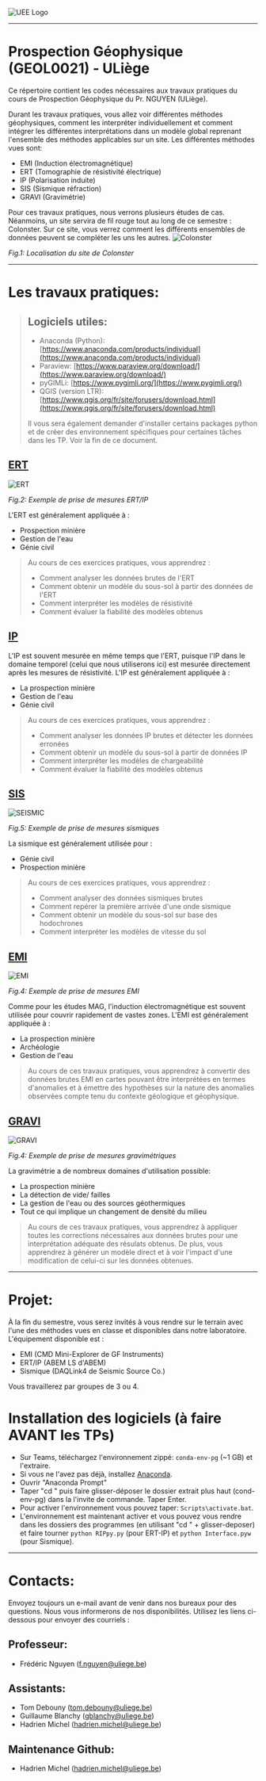 ![UEE Logo](./pictures/UEE.png)

---
# Prospection Géophysique (GEOL0021) - ULiège
Ce répertoire contient les codes nécessaires aux travaux pratiques du cours de Prospection Géophysique du Pr. NGUYEN (ULiège).

Durant les travaux pratiques, vous allez voir différentes méthodes géophysiques, comment les interpréter individuellement et comment intégrer les différentes interprétations dans un modèle global reprenant l'ensemble des méthodes applicables sur un site. Les différentes méthodes vues sont:
- EMI (Induction électromagnétique)
- ERT (Tomographie de résistivité électrique)
- IP (Polarisation induite)
- SIS (Sismique réfraction)
- GRAVI (Gravimétrie)

Pour ces travaux pratiques, nous verrons plusieurs études de cas. Néanmoins, un site servira de fil rouge tout au long de ce semestre : Colonster. Sur ce site, vous verrez comment les différents ensembles de données peuvent se compléter les uns les autres.
![Colonster](./pictures/MapLocalisation.jpg)

*Fig.1: Localisation du site de Colonster*

---
# Les travaux pratiques:

> ## Logiciels utiles:
> - Anaconda (Python): [https://www.anaconda.com/products/individual](https://www.anaconda.com/products/individual)
> - Paraview: [https://www.paraview.org/download/](https://www.paraview.org/download/)
> - pyGIMLi: [https://www.pygimli.org/](https://www.pygimli.org/)
> - QGIS (version LTR): [https://www.qgis.org/fr/site/forusers/download.html](https://www.qgis.org/fr/site/forusers/download.html)
>
> Il vous sera également demander d'installer certains packages python et de créer des environnement spécifiques pour certaines tâches dans les TP. Voir la fin de ce document.

## [ERT](./ERT_IP/README.md)
![ERT](./pictures/ERT_measurements.jpg)

*Fig.2: Exemple de prise de mesures ERT/IP*

L'ERT est généralement appliquée à :
- Prospection minière
- Gestion de l'eau
- Génie civil

> Au cours de ces exercices pratiques, vous apprendrez :
> - Comment analyser les données brutes de l'ERT
> - Comment obtenir un modèle du sous-sol à partir des données de l'ERT
> - Comment interpréter les modèles de résistivité
> - Comment évaluer la fiabilité des modèles obtenus

## [IP](./ERT_IP/README.md)
L'IP est souvent mesurée en même temps que l'ERT, puisque l'IP dans le domaine temporel (celui que nous utiliserons ici) est mesurée directement après les mesures de résistivité.
L'IP est généralement appliquée à :
- La prospection minière
- Gestion de l'eau
- Génie civil

> Au cours de ces exercices pratiques, vous apprendrez :
> - Comment analyser les données IP brutes et détecter les données erronées
> - Comment obtenir un modèle du sous-sol à partir de données IP
> - Comment interpréter les modèles de chargeabilité
> - Comment évaluer la fiabilité des modèles obtenus

## [SIS](./Seismic/README.md)
![SEISMIC](./pictures/SIS_measurements_Fred.gif)

*Fig.5: Exemple de prise de mesures sismiques*

La sismique est généralement utilisée pour :
- Génie civil
- Prospection minière

> Au cours de ces exercices pratiques, vous apprendrez :
> - Comment analyser des données sismiques brutes
> - Comment repérer la première arrivée d'une onde sismique
> - Comment obtenir un modèle du sous-sol sur base des hodochrones
> - Comment interpréter les modèles de vitesse du sol

## [EMI](./EMI/README.md)
![EMI](./pictures/EMI_measurements.jpg)

*Fig.4: Exemple de prise de mesures EMI*

Comme pour les études MAG, l'induction électromagnétique est souvent utilisée pour couvrir rapidement de vastes zones. L'EMI est généralement appliquée à :
- La prospection minière
- Archéologie
- Gestion de l'eau

> Au cours de ces travaux pratiques, vous apprendrez à convertir des données brutes EMI en cartes pouvant être interprétées en termes d'anomalies et à émettre des hypothèses sur la nature des anomalies observées compte tenu du contexte géologique et géophysique.

## [GRAVI](./GRAVI/README.md)
![GRAVI](./pictures/GRAV_measurements.jpg)

*Fig.4: Exemple de prise de mesures gravimétriques*

La gravimétrie a de nombreux domaines d'utilisation possible:
- La prospection minière
- La détection de vide/ failles
- La gestion de l'eau ou des sources géothermiques
- Tout ce qui implique un changement de densité du milieu  

> Au cours de ces travaux pratiques, vous apprendrez à appliquer toutes les corrections nécessaires aux données brutes pour une interprétation adéquate des résulats obtenus. De plus, vous apprendrez à générer un modèle direct et à voir l'impact d'une modification de celui-ci sur les données obtenues.

---
# Projet:
À la fin du semestre, vous serez invités à vous rendre sur le terrain avec l'une des méthodes vues en classe et disponibles dans notre laboratoire. L'équipement disponible est :
- EMI (CMD Mini-Explorer de GF Instruments)
- ERT/IP (ABEM LS d'ABEM)
- Sismique (DAQLink4 de Seismic Source Co.)

Vous travaillerez par groupes de 3 ou 4.

# Installation des logiciels (à faire AVANT les TPs)
- Sur Teams, téléchargez l'environnement zippé: `conda-env-pg` (~1 GB) et l'extraire.
- Si vous ne l'avez pas déjà, installez [Anaconda](https://www.anaconda.com/download#downloads).
- Ouvrir "Anaconda Prompt"
- Taper "cd " puis faire glisser-déposer le dossier extrait plus haut (cond-env-pg) dans la l'invite de commande. Taper Enter.
- Pour activer l'environnement vous pouvez taper: `Scripts\activate.bat`.
- L'environnement est maintenant activer et vous pouvez vous rendre dans les dossiers des programmes (en utilisant "cd " + glisser-deposer) et faire tourner `python RIPpy.py` (pour ERT-IP) et `python Interface.pyw` (pour Sismique).

---
# Contacts:
Envoyez toujours un e-mail avant de venir dans nos bureaux pour des questions. Nous vous informerons de nos disponibilités. Utilisez les liens ci-dessous pour envoyer des courriels :
## Professeur:
- Frédéric Nguyen ([f.nguyen@uliege.be](mailto:f.nguyen@uliege.be?subject=[GEOL0021-7]%20Github%20repository))
## Assistants:
- Tom Debouny ([tom.debouny@uliege.be](mailto:tom.debouny@uliege.be?subject=[GEOL0021-7]%20Github%20repository))
- Guillaume Blanchy ([gblanchy@uliege.be](mailto:gblanchy@uliege.be]?subject=[GEOL0021-7]%20Github%20repository))
- Hadrien Michel ([hadrien.michel@uliege.be](mailto:hadrien.michel@uliege.be?subject=[GEOL0021-7]%20Github%20repository))
## Maintenance Github:
- Hadrien Michel ([hadrien.michel@uliege.be](mailto:hadrien.michel@uliege.be?subject=[GEOL0021-7]%20Github%20repository%20maintenance))
